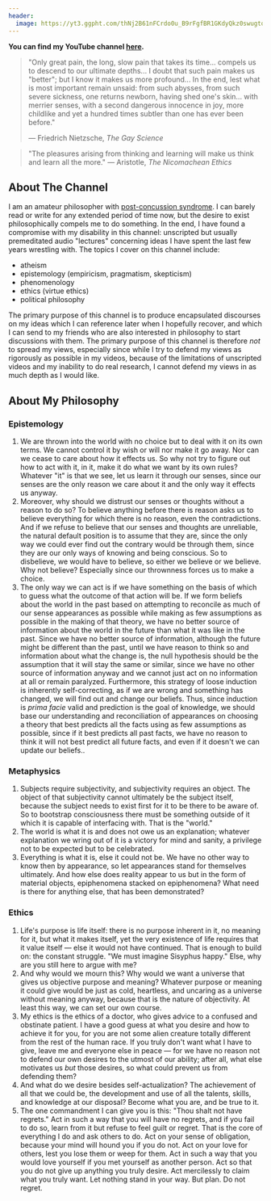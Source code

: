 ```yaml
---
header:
  image: https://yt3.ggpht.com/thNj2B61nFCrdo0u_B9rFgfBR1GKdyQkz0swugtqNU1g3BqsDiJlWZNRkAGw1UB5oTLyY_gBH3s=w1707-fcrop64=1,00005a57ffffa5a8-k-c0xffffffff-no-nd-rj
---
```


**You can find my YouTube channel [here](https://www.youtube.com/channel/UCvlKm-26JR4Fz_bAbBMP4dA).**

> "Only great pain, the long, slow pain that takes its time... compels us to descend to our ultimate depths... I doubt that such pain makes us "better"; but I know it makes us more profound... In the end, lest what is most important remain unsaid: from such abysses, from such severe sickness, one returns newborn, having shed one's skin... with merrier senses, with a second dangerous innocence in joy, more childlike and yet a hundred times subtler than one has ever been before."
>
> — Friedrich Nietzsche, *The Gay Science*

> "The pleasures arising from thinking and learning will make us think and learn all the more."
> ― Aristotle, *The Nicomachean Ethics*

## About The Channel

I am an amateur philosopher with [post-concussion syndrome](https://www.cognitivefxusa.com/blog/post-concussion-syndrome-and-post-concussion-symptoms-pcs). I can barely read or write for any extended period of time now, but the desire to exist philosophically compels me to do something. In the end, I have found a compromise with my disability in this channel: unscripted but usually premeditated audio "lectures" concerning ideas I have spent the last few years wrestling with. The topics I cover on this channel include:

- atheism
- epistemology (empiricism, pragmatism, skepticism)
- phenomenology
- ethics (virtue ethics)
- political philosophy

The primary purpose of this channel is to produce encapsulated discourses on my ideas which I can reference later when I hopefully recover, and which I can send to my friends who are also interested in philosophy to start discussions with them. The primary purpose of this channel is therefore *not* to spread my views, especially since while I try to defend my views as rigorously as possible in my videos, because of the limitations of unscripted videos and my inability to do real research, I cannot defend my views in as much depth as I would like.

## About My Philosophy

### Epistemology

1. We are thrown into the world with no choice but to deal with it on its own terms. We cannot control it by wish or will nor make it go away. Nor can we cease to care about how it effects us. So why not try to figure out how to act with it, in it, make it do what we want by its own rules? Whatever "it" is that we see, let us learn it through our senses, since our senses are the only reason we care about it and the only way it effects us anyway.
2. Moreover, why should we distrust our senses or thoughts without a reason to do so? To believe anything before there is reason asks us to believe everything for which there is no reason, even the contradictions. And if we refuse to believe that our senses and thoughts are unreliable, the natural default position is to assume that they are, since the only way we could ever find out the contrary would be through them, since they are our only ways of knowing and being conscious. So to disbelieve, we would have to believe, so either we believe or we believe. Why not believe? Especially since our thrownness forces us to make a choice.
3. The only way we can act is if we have something on the basis of which to guess what the outcome of that action will be. If we form beliefs about the world in the past based on attempting to reconcile as much of our sense appearances as possible while making as few assumptions as possible in the making of that theory, we have no better source of information about the world in the future than what it was like in the past. Since we have no better source of information, although the future might be different than the past, until we have reason to think so and information about what the change is, the null hypothesis should be the assumption that it will stay the same or similar, since we have no other source of information anyway and we cannot just act on no information at all or remain paralyzed. Furthermore, this strategy of loose induction is inherently self-correcting, as if we are wrong and something has changed, we will find out and change our beliefs. Thus, since induction is *prima facie* valid and prediction is the goal of knowledge, we should base our understanding and reconciliation of appearances on choosing a theory that best predicts all the facts using as few assumptions as possible, since if it best predicts all past facts, we have no reason to think it will not best predict all future facts, and even if it doesn't we can update our beliefs.. 

### Metaphysics

1. Subjects require subjectivity, and subjectivity requires an object. The object of that subjectivity cannot ultimately be the subject itself, because the subject needs to exist first for it to be there to be aware of. So to bootstrap consciousness there must be something outside of it which it is capable of interfacing with. That is the "world."
2. The world is what it is and does not owe us an explanation; whatever explanation we wring out of it is a victory for mind and sanity, a privilege not to be expected but to be celebrated.
3. Everything is what it is, else it could not be. We have no other way to know then by appearance, so let appearances stand for themselves ultimately. And how else does reality appear to us but in the form of material objects, epiphenomena stacked on epiphenomena? What need is there for anything else, that has been demonstrated?

### Ethics
1. Life's purpose is life itself: there is no purpose inherent in it, no meaning for it, but what it makes itself, yet the very existence of life requires that it value itself — else it would not have continued. That is enough to build on: the constant struggle. "We must imagine Sisyphus happy." Else, why are you still here to argue with me?
2. And why would we mourn this? Why would we want a universe that gives us objective purpose and meaning? Whatever purpose or meaning it could give would be just as cold, heartless, and uncaring as a universe without meaning anyway, because that is the nature of objectivity. At least this way, we can set our own course.
3. My ethics is the ethics of a doctor, who gives advice to a confused and obstinate patient. I have a good guess at what you desire and how to achieve it for you, for you are not some alien creature totally different from the rest of the human race. If you truly don't want what I have to give, leave me and everyone else in peace — for we have no reason not to defend our own desires to the utmost of our ability; after all, what else motivates us *but* those desires, so what could prevent us from defending them?
4. And what do we desire besides self-actualization? The achievement of all that we could be, the development and use of all the talents, skills, and knowledge at our disposal? Become what you are, and be true to it.
5. The one commandment I can give you is this: "Thou shalt not have regrets." Act in such a way that you will have no regrets, and if you fail to do so, learn from it but refuse to feel guilt or regret. That is the core of everything I do and ask others to do. Act on your sense of obligation, because your mind will hound you if you do not. Act on your love for others, lest you lose them or weep for them. Act in such a way that you would love yourself if you met yourself as another person. Act so that you do not give up anything you truly desire. Act mercilessly to claim what you truly want. Let nothing stand in your way. But plan. Do not regret.
